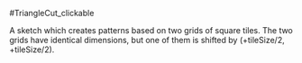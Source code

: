 #TriangleCut_clickable

A sketch which creates patterns based on two grids of square tiles. The two grids have identical dimensions, but one of them is shifted by (+tileSize/2, +tileSize/2).
